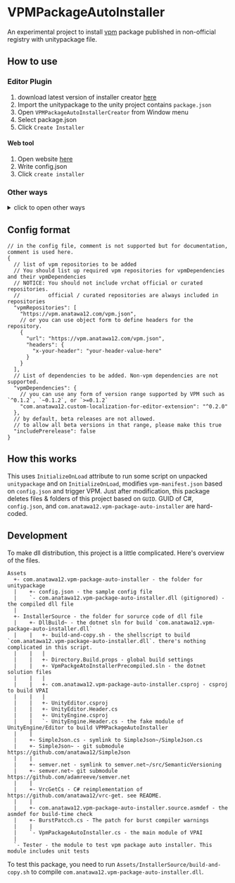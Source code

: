 VPMPackageAutoInstaller
===

An experimental project to install [vpm] package published in non-official registry with unitypackage file.

[vpm]: https://vcc.docs.vrchat.com/vpm/packages

## How to use

### Editor Plugin

1. download latest version of installer creator [here][download-creator-latest]
2. Import the unitypackage to the unity project contains ``package.json``
3. Open `VPMPackageAutoInstallerCreator` from Window menu
4. Select package.json
5. Click `Create Installer`

[download-creator-latest]: https://github.com/anatawa12/VPMPackageAutoInstaller/releases/latest/download/installer-creator.unitypackage

#### Web tool

1. Open website [here][creator-web]
2. Write config.json
3. Click `create installer`

[creator-web]: https://anatawa12.github.io/VPMPackageAutoInstaller/

### Other ways

<details>
<summary>click to open other ways</summary>

#### CLI Tool

1. Download latest version of installer creator [here][download-creator-js-latest].
2. Create config.json
3. Run `node path/to/creator.mjs path/to/config.json path/to/output.unitypackage` or
    `deno run --allow-net --allow-read --allow-write path/to/creator.mjs path/to/config.json path/to/output.unitypackage`

[download-creator-js-latest]: https://github.com/anatawa12/VPMPackageAutoInstaller/releases/latest/download/creator.mjs

#### Just create unitypackage

1. Clone or [download][download-this] this project.
2. Execute `./Assets/InstallerSource/DllBuild\~/build-and-copy.sh` to build ths tool
3. Edit config.json at `Assets/com.anatawa12.vpm-package-auto-installer/config.json`
4. Open this project with Unity (if you did, there's no need to relaunch)
5. Left-click on `Assets/com.anatawa12.vpm-package-auto-installer` and click `Export Package`
6. un-check `Incliude dependencies` on `Exporting package` dialog.
7. Click `Export...` and save `.unitypackage` to anywhere you want.
8. Share `.unitypackage` with user who want to use your package.

</details>

[download-this]: https://github.com/anatawa12/VPMPackageAutoInstaller/archive/refs/heads/master.zip

## Config format

```json5
// in the config file, comment is not supported but for documentation, comment is used here.
{
  // list of vpm repositories to be added
  // You should list up required vpm repositories for vpmDependencies and their vpmDependencies
  // NOTICE: You should not include vrchat official or curated repositories. 
  //         official / curated repositories are always included in repositories
  "vpmRepositories": [
    "https://vpm.anatawa12.com/vpm.json",
    // or you can use object form to define headers for the repository.
    {
      "url": "https://vpm.anatawa12.com/vpm.json",
      "headers": {
        "x-your-header": "your-header-value-here"
      }
    }
  ],
  // List of dependencies to be added. Non-vpm dependencies are not supported.
  "vpmDependencies": {
    // you can use any form of version range supported by VPM such as `^0.1.2`, `~0.1.2`, or `>=0.1.2`
    "com.anatawa12.custom-localization-for-editor-extension": "^0.2.0"
  },
  // by default, beta releases are not allowed.
  // to allow all beta versions in that range, please make this true
  "includePrerelease": false
}
```

## How this works

This uses `InitializeOnLoad` attribute to run some script on unpacked `unitypackage` and
on `InitializeOnLoad`, modifies `vpm-manifest.json` based on `config.json` and trigger VPM. 
Just after modification, this package deletes files & folders of this project based on `GUID`.
GUID of C#, `config.json`, and `com.anatawa12.vpm-package-auto-installer` are hard-coded.

## Development

To make dll distribution, this project is a little complicated.
Here's overview of the files.

```
Assets
  +- com.anatawa12.vpm-package-auto-installer - the folder for unitypackage
  |    +- config.json - the sample config file
  |    `- com.anatawa12.vpm-package-auto-installer.dll (gitignored) - the compiled dll file
  |
  +- InstallerSource - the folder for sorurce code of dll file
  |    +- DllBuild~ - the dotnet sln for build `com.anatawa12.vpm-package-auto-installer.dll`
  |    |   +- build-and-copy.sh - the shellscript to build `com.anatawa12.vpm-package-auto-installer.dll`. there's nothing complicated in this script.
  |    |   |
  |    |   +- Directory.Build.props - global build settings
  |    |   +- VpmPackgeAtoInstallerPrecompiled.sln - the dotnet solution files
  |    |   |
  |    |   +- com.anatawa12.vpm-package-auto-installer.csproj - csproj to build VPAI
  |    |   |
  |    |   +- UnityEditor.csproj
  |    |   +- UnityEditor.Header.cs
  |    |   +- UnityEngine.csproj
  |    |   `- UnityEngine.Header.cs - the fake module of UnityEngine/Editor to build VPMPackageAutoInstaller
  |    |
  |    +- SimpleJson.cs - symlink to SimpleJson~/SimpleJson.cs
  |    +- SimpleJson~ - git submodule https://github.com/anatawa12/SimpleJson
  |    |
  |    +- semver.net - symlink to semver.net~/src/SemanticVersioning
  |    +- semver.net~ git submodule https://github.com/adamreeve/semver.net
  |    |
  |    +- VrcGetCs - C# reimplementation of https://github.com/anatawa12/vrc-get. see README.
  |    |
  |    +- com.anatawa12.vpm-package-auto-installer.source.asmdef - the asmdef for build-time check
  |    +- BurstPatcch.cs - The patch for burst compiler warnings
  |    |
  |    `- VpmPackageAutoInstaller.cs - the main module of VPAI
  |
  `- Tester - the module to test vpm package auto installer. This module includes unit tests
```

To test this package, you need to run `Assets/InstallerSource/build-and-copy.sh` to compile `com.anatawa12.vpm-package-auto-installer.dll`.
